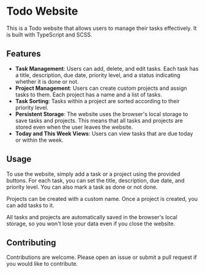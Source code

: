 # Todo Website

This is a Todo website that allows users to manage their tasks effectively. It is built with TypeScript and SCSS.

## Features

- **Task Management**: Users can add, delete, and edit tasks. Each task has a title, description, due date, priority level, and a status indicating whether it is done or not.
- **Project Management**: Users can create custom projects and assign tasks to them. Each project has a name and a list of tasks.
- **Task Sorting**: Tasks within a project are sorted according to their priority level.
- **Persistent Storage**: The website uses the browser's local storage to save tasks and projects. This means that all tasks and projects are stored even when the user leaves the website.
- **Today and This Week Views**: Users can view tasks that are due today or within the week.

## Usage

To use the website, simply add a task or a project using the provided buttons. For each task, you can set the title, description, due date, and priority level. You can also mark a task as done or not done.

Projects can be created with a custom name. Once a project is created, you can add tasks to it.

All tasks and projects are automatically saved in the browser's local storage, so you won't lose your data even if you close the website.

## Contributing

Contributions are welcome. Please open an issue or submit a pull request if you would like to contribute.